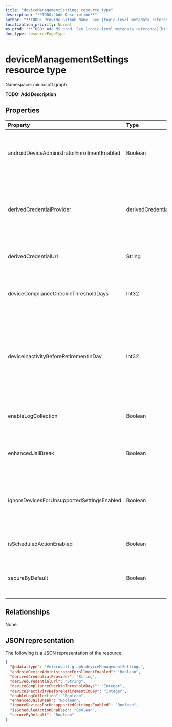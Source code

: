 ```yaml
---
title: "deviceManagementSettings resource type"
description: "**TODO: Add Description**"
author: "**TODO: Provide Github Name. See [topic-level metadata reference](https://msgo.azurewebsites.net/add/document/guidelines/metadata.html#topic-level-metadata)**"
localization_priority: Normal
ms.prod: "**TODO: Add MS prod. See [topic-level metadata reference](https://msgo.azurewebsites.net/add/document/guidelines/metadata.html#topic-level-metadata)**"
doc_type: resourcePageType
---
```


# deviceManagementSettings resource type

Namespace: microsoft.graph



**TODO: Add Description**

## Properties
|Property|Type|Description|
|:---|:---|:---|
|androidDeviceAdministratorEnrollmentEnabled|Boolean|The property to determine if Android device administrator enrollment is enabled for this account.|
|derivedCredentialProvider|derivedCredentialProviderType|The Derived Credential Provider to use for this account. Possible values are: `notConfigured`, `entrustDataCard`, `purebred`, `xTec`, `intercede`.|
|derivedCredentialUrl|String|The Derived Credential Provider self-service URI.|
|deviceComplianceCheckinThresholdDays|Int32|The number of days a device is allowed to go without checking in to remain compliant.|
|deviceInactivityBeforeRetirementInDay|Int32|When the device does not check in for specified number of days, the company data might be removed and the device will not be under management. Valid values 30 to 270|
|enableLogCollection|Boolean|Determines whether the log collection feature should be available for use.|
|enhancedJailBreak|Boolean|Is feature enabled or not for enhanced jailbreak detection.|
|ignoreDevicesForUnsupportedSettingsEnabled|Boolean|The property to determine whether to ignore unsupported compliance settings on certian models of devices.|
|isScheduledActionEnabled|Boolean|Is feature enabled or not for scheduled action for rule.|
|secureByDefault|Boolean|Device should be noncompliant when there is no compliance policy targeted when this is true|

## Relationships
None.

## JSON representation
The following is a JSON representation of the resource.
<!-- {
  "blockType": "resource",
  "@odata.type": "microsoft.graph.deviceManagementSettings"
}
-->
``` json
{
  "@odata.type": "#microsoft.graph.deviceManagementSettings",
  "androidDeviceAdministratorEnrollmentEnabled": "Boolean",
  "derivedCredentialProvider": "String",
  "derivedCredentialUrl": "String",
  "deviceComplianceCheckinThresholdDays": "Integer",
  "deviceInactivityBeforeRetirementInDay": "Integer",
  "enableLogCollection": "Boolean",
  "enhancedJailBreak": "Boolean",
  "ignoreDevicesForUnsupportedSettingsEnabled": "Boolean",
  "isScheduledActionEnabled": "Boolean",
  "secureByDefault": "Boolean"
}
```

